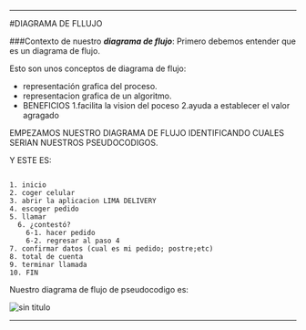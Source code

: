 ***

#DIAGRAMA DE FLLUJO

###Contexto de nuestro __*diagrama de flujo*__:
Primero debemos entender que es un diagrama   de flujo. 

Esto son unos conceptos de diagrama de flujo:
+ representación grafica del proceso.
+ representacion grafica de un algoritmo.
+ BENEFICIOS
	1.facilita la vision del poceso
	2.ayuda a establecer el valor agragado


EMPEZAMOS NUESTRO DIAGRAMA DE FLUJO IDENTIFICANDO CUALES SERIAN NUESTROS PSEUDOCODIGOS.

Y ESTE ES:

~~~

1. inicio
2. coger celular
3. abrir la aplicacion LIMA DELIVERY
4. escoger pedido
5. llamar
  6. ¿contestó?
  	6-1. hacer pedido
  	6-2. regresar al paso 4
7. confirmar datos (cual es mi pedido; postre;etc)
8. total de cuenta
9. terminar llamada
10. FIN

~~~

Nuestro diagrama de flujo de pseudocodigo es:

 
![sin titulo](http://i67.tinypic.com/xe1mdi.jpg)



***



